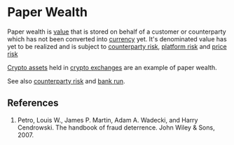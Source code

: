 # Paper Wealth
Paper wealth is [value](value.md) that is stored on behalf of a customer or counterparty which has not been converted into [currency](currency.md) yet. It's denominated value has yet to be realized and is subject to [counterparty risk](counterparty-risk.md), [platform risk](platform-risk.md) and [price risk](price-risk.md)

[Crypto assets](cryptoasset.md) held in [crypto exchanges](crypto-exchange.md) are an example of paper wealth.

See also [counterparty risk](counterparty-risk.md) and [bank run](bank-run.md).

## References
1. Petro, Louis W., James P. Martin, Adam A. Wadecki, and Harry Cendrowski. The handbook of fraud deterrence. John Wiley & Sons, 2007.